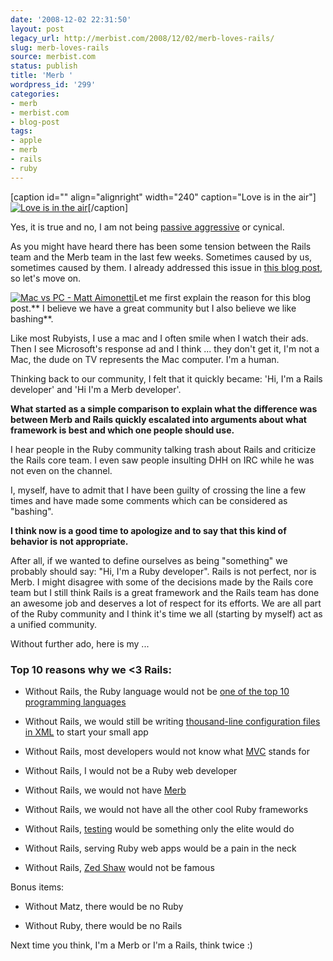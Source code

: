 ```yaml
---
date: '2008-12-02 22:31:50'
layout: post
legacy_url: http://merbist.com/2008/12/02/merb-loves-rails/
slug: merb-loves-rails
source: merbist.com
status: publish
title: 'Merb '
wordpress_id: '299'
categories:
- merb
- merbist.com
- blog-post
tags:
- apple
- merb
- rails
- ruby
---
```


[caption id="" align="alignright" width="240" caption="Love is in the air"][![Love is in the air](http://farm3.static.flickr.com/2018/2264617197_df9bf2ee53_m.jpg)](http://flickr.com/photos/swamibu/2264617197/)[/caption]

Yes, it is true and no, I am not being [passive aggressive](http://en.wikipedia.org/wiki/Passive-aggressive_behavior) or cynical.

As you might have heard there has been some tension between the Rails team and the Merb team in the last few weeks. Sometimes caused by us, sometimes caused by them. I already addressed this issue in [this blog post](http://merbist.com/2008/11/15/rails-vs-merb-drama/), so let's move on.

[![Mac vs PC - Matt Aimonetti](http://merbist.com/wp-content/uploads/2008/12/mac_pc-267x300.png)](http://merbist.com/wp-content/uploads/2008/12/mac_pc.png)Let me first explain the reason for this blog post.** I believe we have a great community but I also believe we like bashing**.

Like most Rubyists, I use a mac and I often smile when I watch their ads. Then I see Microsoft's response ad and I think ... they don't get it, I'm not a Mac, the dude on TV represents the Mac computer. I'm a human.

Thinking back to our community, I felt that it quickly became: 'Hi, I'm a Rails developer' and 'Hi I'm a Merb developer'.

**What started as a simple comparison to explain what the difference was between Merb and Rails quickly escalated into arguments about what framework is best and which one people should use.**

I hear people in the Ruby community talking trash about Rails and criticize the Rails core team. I even saw people insulting DHH on IRC while he was not even on the channel.

I, myself, have to admit that I have been guilty of crossing the line a few times and have made some comments which can be considered as "bashing".

**I think now is a good time to apologize and to say that this kind of behavior is not appropriate.**

After all, if we wanted to define ourselves as being "something" we probably should say: "Hi, I'm a Ruby developer". Rails is not perfect, nor is Merb. I might disagree with some of the decisions made by the Rails core team but I still think Rails is a great framework and the Rails team has done an awesome job and deserves a lot of respect for its efforts. We are all part of the Ruby community and I think it's time we all (starting by myself) act as a unified community.

Without further ado, here is my ...


### Top 10 reasons why we <3 Rails:





	
  * Without Rails, the Ruby language would not be [one of the top 10 programming languages](http://www.tiobe.com/tiobe_index/index.htm)

	
  * Without Rails, we would still be writing [thousand-line configuration files in XML](http://www.skywayradio.com/tech/iSeries/wps/admxmsmp.html) to start your small app

	
  * Without Rails, most developers would not know what [MVC](http://en.wikipedia.org/wiki/Model-view-controller) stands for

	
  * Without Rails, I would not be a Ruby web developer

	
  * Without Rails, we would not have [Merb](http://merbivore.com)

	
  * Without Rails, we would not have all the other cool Ruby frameworks

	
  * Without Rails, [testing](http://rspec.info) would be something only the elite would do

	
  * Without Rails, serving Ruby web apps would be a pain in the neck

	
  * Without Rails, [Zed Shaw](http://www.zedshaw.com/) would not be famous


Bonus items:

	
  * Without Matz, there would be no Ruby

	
  * Without Ruby, there would be no Rails


Next time you think, I'm a Merb or I'm a Rails, think twice :)
